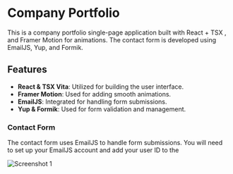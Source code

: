 # Company Portfolio

This is a company portfolio single-page application built with React + TSX , and Framer Motion for animations. The contact form is developed using EmailJS, Yup, and Formik.

## Features

- **React & TSX Vita**: Utilized for building the user interface.
- **Framer Motion**: Used for adding smooth animations.
- **EmailJS**: Integrated for handling form submissions.
- **Yup & Formik**: Used for form validation and management.

### Contact Form

The contact form uses EmailJS to handle form submissions. You will need to set up your EmailJS account and add your user ID to the 

![Screenshot 1](3cs-web/src/assets/images/screenshots/screen1.jpeg)